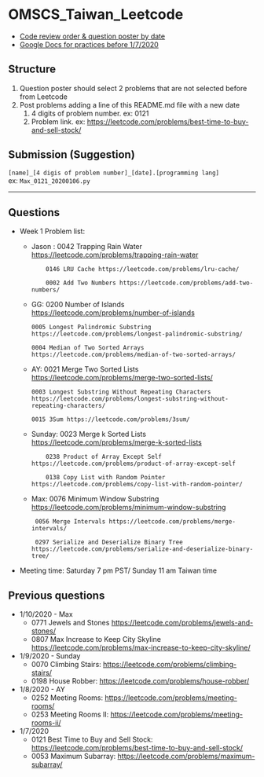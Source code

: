 # OMSCS_Taiwan_Leetcode

- [Code review order & question poster by date](https://docs.google.com/spreadsheets/d/1KuYh8kk7TYKueuf9kOcd6wOhi51u3vo6dusqaNzK1ik/edit#gid=0)  
- [Google Docs for practices before 1/7/2020](https://docs.google.com/document/d/1Os1LEmq0VXcoPmASAMXM0ELjR_hYVqYPDYNwOvFaPYI/edit)

## Structure
1. Question poster should select 2 problems that are not selected before from Leetcode  
2. Post problems adding a line of this README.md file with a new date  
    1. 4 digits of problem number. ex: 0121  
    2. Problem link. ex: https://leetcode.com/problems/best-time-to-buy-and-sell-stock/  

## Submission (Suggestion)
`[name]_[4 digis of problem number]_[date].[programming lang]`  
ex: `Max_0121_20200106.py`  

---
## Questions 
- Week 1 Problem list:
  - Jason : 0042 Trapping Rain Water https://leetcode.com/problems/trapping-rain-water
  
            0146 LRU Cache https://leetcode.com/problems/lru-cache/
            
            0002 Add Two Numbers https://leetcode.com/problems/add-two-numbers/

  - GG: 0200 Number of Islands https://leetcode.com/problems/number-of-islands
  
        0005 Longest Palindromic Substring https://leetcode.com/problems/longest-palindromic-substring/
        
        0004 Median of Two Sorted Arrays https://leetcode.com/problems/median-of-two-sorted-arrays/

  - AY: 0021 Merge Two Sorted Lists https://leetcode.com/problems/merge-two-sorted-lists/
  
        0003 Longest Substring Without Repeating Characters https://leetcode.com/problems/longest-substring-without-repeating-characters/
        
        0015 3Sum https://leetcode.com/problems/3sum/

  - Sunday: 0023 Merge k Sorted Lists https://leetcode.com/problems/merge-k-sorted-lists
  
            0238 Product of Array Except Self https://leetcode.com/problems/product-of-array-except-self
            
            0138 Copy List with Random Pointer https://leetcode.com/problems/copy-list-with-random-pointer/

  - Max: 0076 Minimum Window Substring https://leetcode.com/problems/minimum-window-substring
  
         0056 Merge Intervals https://leetcode.com/problems/merge-intervals/
         
         0297 Serialize and Deserialize Binary Tree https://leetcode.com/problems/serialize-and-deserialize-binary-tree/

- Meeting time: Saturday 7 pm PST/ Sunday 11 am Taiwan time
## Previous questions
- 1/10/2020 - Max
  - 0771 Jewels and Stones https://leetcode.com/problems/jewels-and-stones/
  - 0807 Max Increase to Keep City Skyline https://leetcode.com/problems/max-increase-to-keep-city-skyline/
- 1/9/2020 - Sunday
  - 0070 Climbing Stairs: https://leetcode.com/problems/climbing-stairs/
  - 0198 House Robber: https://leetcode.com/problems/house-robber/
- 1/8/2020 - AY
  - 0252 Meeting Rooms: https://leetcode.com/problems/meeting-rooms/
  - 0253 Meeting Rooms II: https://leetcode.com/problems/meeting-rooms-ii/
- 1/7/2020
  - 0121 Best Time to Buy and Sell Stock: https://leetcode.com/problems/best-time-to-buy-and-sell-stock/
  - 0053 Maximum Subarray: https://leetcode.com/problems/maximum-subarray/
